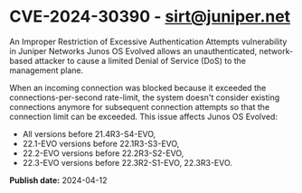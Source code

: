 # CVE-2024-30390 - sirt@juniper.net

An Improper Restriction of Excessive Authentication Attempts vulnerability in Juniper Networks Junos OS Evolved allows an unauthenticated, network-based attacker to cause a limited Denial of Service (DoS) to the management plane.

When an incoming connection was blocked because it exceeded the connections-per-second rate-limit, the system doesn't consider existing connections anymore for subsequent connection attempts so that the connection limit can be exceeded.
This issue affects Junos OS Evolved:



  *  All versions before 21.4R3-S4-EVO,
  *  22.1-EVO versions before 22.1R3-S3-EVO,
  *  22.2-EVO versions before 22.2R3-S2-EVO, 
  *  22.3-EVO versions before 22.3R2-S1-EVO, 22.3R3-EVO.

**Publish date:** 2024-04-12
